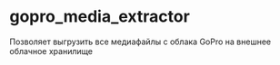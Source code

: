 # gopro_media_extractor
Позволяет выгрузить все медиафайлы с облака GoPro на внешнее облачное хранилище
